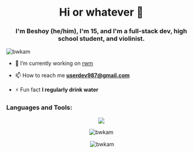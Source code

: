 <h1 align="center">Hi or whatever 👋</h1>
<h3 align="center"><strong>I'm Beshoy (he/him)</strong>, I'm 15, and I'm a full-stack dev, high school student, and violinist.</h3>

<p align="left"> <img src="https://komarev.com/ghpvc/?username=bwkam&label=Profile%20views&color=0e75b6&style=flat" alt="bwkam" /> </p>

- 🔭 I’m currently working on [rwm](https://github.com/bwkam/rwm)

- 📫 How to reach me **userdev987@gmail.com**

- ⚡ Fun fact **I regularly drink water**


<h3 align="left">Languages and Tools:</h3>

<p align="center">
<img src="https://skillicons.dev/icons?i=js,html,css,react,nextjs,haxe,haxeflixel,c,tailwindcss,linux,git,firebase,mongodb,nodejs,express,figma,ps,bash,neovim,vim,github,markdown,postman,py,vscode,&perline=10&theme=dark"/>
</p>

<p align="center"><img align="center" src="https://github-readme-stats.vercel.app/api/top-langs?username=bwkam&show_icons=true&locale=en&layout=compact&bg_color=1e1e2e&text_color=cdd6f4&icon_color=cba6f7&title_color=94e2d5" alt="bwkam" /></p>

<p align="center">&nbsp;<img align="center" src="https://github-readme-stats.vercel.app/api?username=bwkam&show_icons=true&locale=en&bg_color=1e1e2e&text_color=cdd6f4&icon_color=cba6f7&title_color=94e2d5" alt="bwkam" /></p>


